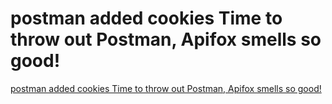 # postman added cookies  Time to throw out Postman, Apifox smells so good!
[postman added cookies  Time to throw out Postman, Apifox smells so good!](https://aiwithcloud.com/2022/09/19/postman_added_cookies__time_to_throw_out_postman_apifox_smells_so_good/)